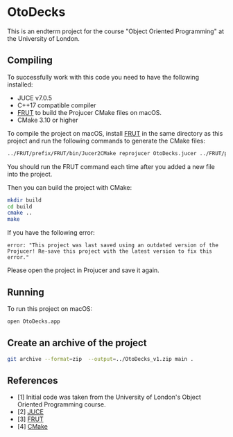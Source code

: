 # OtoDecks

This is an endterm project for the course "Object Oriented Programming" at the University of London.

## Compiling

To successfully work with this code you need to have the following installed:

* JUCE v7.0.5
* C++17 compatible compiler
* [FRUT](https://github.com/McMartin/FRUT) to build the Projucer CMake files on macOS.
* CMake 3.10 or higher

To compile the project on macOS, install [FRUT](https://github.com/McMartin/FRUT) in the same directory as this project and run the following commands to generate the CMake files:

```bash
../FRUT/prefix/FRUT/bin/Jucer2CMake reprojucer OtoDecks.jucer ../FRUT/prefix/FRUT/cmake/Reprojucer.cmake
```

You should run the FRUT command each time after you added a new file into the project.

Then you can build the project with CMake:

```bash
mkdir build
cd build
cmake ..
make
```

If you have the following error:

```
error: "This project was last saved using an outdated version of the Projucer! Re-save this project with the latest version to fix this error."
```

Please open the project in Projucer and save it again.


## Running

To run this project on macOS:

```bash
open OtoDecks.app
```

## Create an archive of the project

```bash
git archive --format=zip  --output=../OtoDecks_v1.zip main .
```

## References
* [1] Initial code was taken from the University of London's Object Oriented Programming course.
* [2] [JUCE](https://juce.com/)
* [3] [FRUT](https://github.com/McMartin/FRUT)
* [4] [CMake](https://cmake.org/)
 